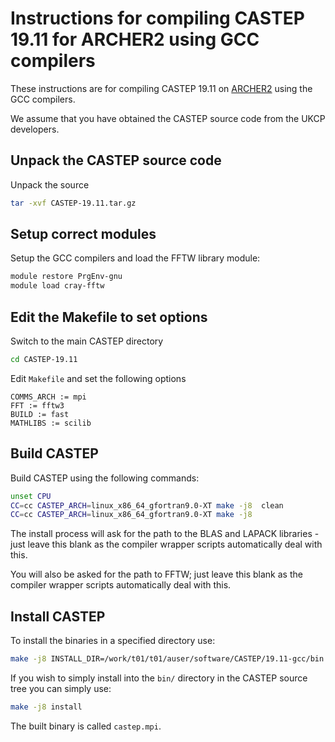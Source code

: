 Instructions for compiling CASTEP 19.11 for ARCHER2 using GCC compilers
=========================================================================

These instructions are for compiling CASTEP 19.11 on [ARCHER2](https://www.archer2.ac.uk)
using the GCC compilers.

We assume that you have obtained the CASTEP source code from the UKCP developers.

Unpack the CASTEP source code
-----------------------------

Unpack the source

```bash
tar -xvf CASTEP-19.11.tar.gz 
```

Setup correct modules
---------------------

Setup the GCC compilers and load the FFTW library module:

```bash
module restore PrgEnv-gnu
module load cray-fftw
```

Edit the Makefile to set options
--------------------------------

Switch to the main CASTEP directory

```bash
cd CASTEP-19.11
```

Edit `Makefile` and set the following options

```
COMMS_ARCH := mpi
FFT := fftw3
BUILD := fast
MATHLIBS := scilib
```

Build CASTEP
------------

Build CASTEP using the following commands:

```bash
unset CPU
CC=cc CASTEP_ARCH=linux_x86_64_gfortran9.0-XT make -j8  clean
CC=cc CASTEP_ARCH=linux_x86_64_gfortran9.0-XT make -j8
```

The install process will ask for the path to the BLAS and LAPACK libraries - just
leave this blank as the compiler wrapper scripts automatically deal with this.

You will also be asked for the path to FFTW; just leave this blank as the compiler 
wrapper scripts automatically deal with this.

Install CASTEP
--------------

To install the binaries in a specified directory use:

```bash
make -j8 INSTALL_DIR=/work/t01/t01/auser/software/CASTEP/19.11-gcc/bin install
```

If you wish to simply install into the `bin/` directory in the CASTEP source
tree you can simply use:

```bash
make -j8 install
```

The built binary is called `castep.mpi`.
